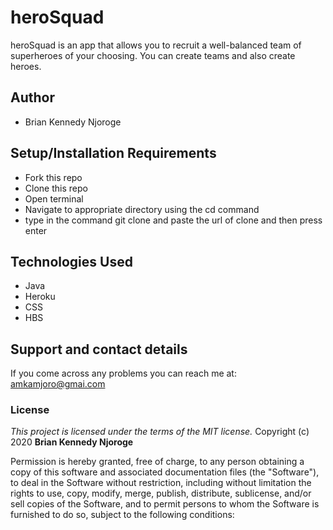 # heroSquad

heroSquad is an app that allows you to recruit a well-balanced team of superheroes of your choosing. You can create teams and also create heroes.

## Author
- Brian Kennedy Njoroge

## Setup/Installation Requirements
* Fork this repo
* Clone this repo 
* Open terminal
* Navigate to appropriate directory using the cd command
* type in the command git clone and paste the url of clone and then press enter 

## Technologies Used
* Java
* Heroku
* CSS
* HBS

## Support and contact details
If you come across any problems you can reach me at: amkamjoro@gmai.com

### License
*This project is licensed under the terms of the MIT license.*
Copyright (c) 2020 **Brian Kennedy Njoroge**

Permission is hereby granted, free of charge, to any person obtaining a copy of this software and associated documentation files (the "Software"), to deal in the Software without restriction, including without limitation the rights to use, copy, modify, merge, publish, distribute, sublicense, and/or sell copies of the Software, and to permit persons to whom the Software is furnished to do so, subject to the following conditions: